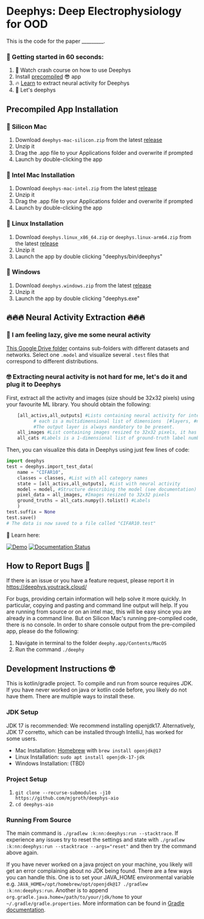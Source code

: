  <!--- https://github.com/mgroth0/deephy -->

# Deephys: Deep Electrophysiology for OOD 

This is the code for the paper _________. 

### 🚀 Getting started in 60 seconds:

1. 📖 Watch crash course on how to use Deephys
2. Install [precompiled](#precompiled-app-installation) 😎 app
3. 🔥 [Learn](#-neural-activity-extraction-) to extract neural activity for Deephys
4. 🥳 Let's deephys


## Precompiled App Installation 

### 🍏 Silicon Mac 

1. Download `deephys-mac-silicon.zip` from the latest [release](https://github.com/mjgroth/deephys/releases)
2. Unzip it
3. Drag the .app file to your Applications folder and overwrite if prompted
4. Launch by double-clicking the app

###  🍎 Intel Mac Installation

1. Download `deephys-mac-intel.zip` from the latest [release](https://github.com/mjgroth/deephys/releases)
2. Unzip it
3. Drag the .app file to your Applications folder and overwrite if prompted
4. Launch by double-clicking the app

### 🍑 Linux Installation 

1. Download `deephys.linux_x86_64.zip` or `deephys.linux-arm64.zip` from the latest [release](https://github.com/mjgroth/deephys/releases)
2. Unzip it
3. Launch the app by double clicking "deephys/bin/deephys"

### 🍇 Windows 

1. Download `deephys.windows.zip` from the latest [release](https://github.com/mjgroth/deephys/releases)
2. Unzip it
3. Launch the app by double clicking "deephys.exe"


## 🔥🔥🔥 Neural Activity Extraction 🔥🔥🔥

### 🥱 I am feeling lazy, give me some neural activity
 
[This Google Drive folder](https://drive.google.com/drive/folders/1755Srmf39sBMjWa_1lEpS-FPo1ANCWFV) contains
sub-folders with different datasets and networks. Select one `.model` and visualize several `.test` files that correspond to different distributions. 

[//]: # (from Google Drive)

[//]: # (  - `insert_model_name_here_anirban.model`)

[//]: # (  - `CIFARV1_test.test`)

[//]: # (  - `CIFARV2.test`)

### 🤓 Extracting neural activity is not hard for me, let's do it and plug it to Deephys 

First, extract all the activity and images (size should be 32x32 pixels) using your favourite ML library. You should obtain the following:
```python
    [all_activs,all_outputs] #Lists containing neural activity for intermediate and output layer
          # each is a multidimensional list of dimensions  [#layers, #neurons, #images]. 
          #The output layer is always mandatory to be present.
    all_images #List containing images resized to 32x32 pixels, it has size [#images,#channels,32,32].
    all_cats #Labels is a 1-dimensional list of ground-truth label number
```

Then, you can visualize this data in Deephys using just few lines of code:

```python
import deephys
test = deephys.import_test_data(
    name = "CIFAR10",
    classes = classes, #List with all category names
    state = [all_activs,all_outputs], #List with neural activity
    model = model, #Structure describing the model (see documentation)
    pixel_data = all_images, #Images resized to 32x32 pixels
    ground_truths = all_cats.numpy().tolist() #Labels
    )
test.suffix = None
test.save()
# The data is now saved to a file called "CIFAR10.test"
```

📖 Learn here: 

<a href="https://colab.research.google.com/github/mjgroth/deephys-aio/blob/master/Python_Tutorial.ipynb" target="_parent"><img src="https://colab.research.google.com/assets/colab-badge.svg" alt="Demo"/></a>
[![Documentation Status](https://readthedocs.com/projects/matt-groth-deephys/badge/?version=latest&token=993a0e6932110ddd9080ba7fea46fda458721f5293f465bbd55054b94e30f2d9)](https://matt-groth-deephys.readthedocs-hosted.com/en/latest/?badge=latest)




## How to Report Bugs 🐛

If there is an issue or you have a feature request, please report it in https://deephys.youtrack.cloud/

For bugs, providing certain information will help solve it more quickly. In particular, copying and pasting and command
line output will help. If you are running from source or on an intel mac, this will be easy since you are already in a command
line. But on Silicon Mac's running pre-compiled code, there is no console. In order to share console output from the
pre-compiled app, please do the following:

1. Navigate in terminal to the folder `deephy.app/Contents/MacOS`
2. Run the command `./deephy`

## Development Instructions 🤓

This is kotlin/gradle project. To compile and run from source requires JDK. If you have never worked on java or kotlin code before, you likely do not have them. There are multiple ways to install these.

### JDK Setup

JDK 17 is recommended: We recommend installing openjdk17. Alternatively, JDK 17 corretto, which can be installed through IntelliJ, has worked for some users.
 
- Mac Installation: [Homebrew](https://brew.sh/) with `brew install openjdk@17`
- Linux Installation: `sudo apt install openjdk-17-jdk`
- Windows Installation: (TBD)


### Project Setup

1. `git clone --recurse-submodules -j10 https://github.com/mjgroth/deephys-aio`
2. `cd deephys-aio`

### Running From Source

The main command is `./gradlew :k:nn:deephys:run --stacktrace`. If experience any issues try to reset the settings and state
with `./gradlew :k:nn:deephys:run --stacktrace --args="reset"` and then try the command above again.

If you have never worked on a java project on your machine, you likely will get an error complaining about no JDK being found. There are a few ways you can handle this. One is to set your JAVA_HOME environmental variable e.g. `JAVA_HOME=/opt/homebrew/opt/openjdk@17 ./gradlew :k:nn:deephys:run`. Another is to append `org.gradle.java.home=/path/to/your/jdk/home` to your `~/.gradle/gradle.properties`. More information can be found in [Gradle documentation](https://docs.gradle.org/current/userguide/build_environment.html). 


